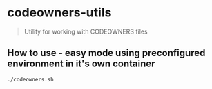 # codeowners-utils

> Utility for working with CODEOWNERS files

## How to use - easy mode using preconfigured environment in it's own container

```sh
./codeowners.sh
```
